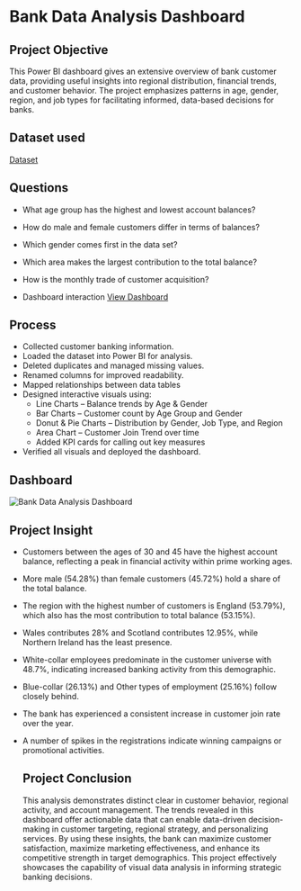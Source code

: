 # Bank Data Analysis Dashboard
## Project Objective
This Power BI dashboard gives an extensive overview of bank customer data, providing useful insights into regional distribution, financial trends, and customer behavior. The project emphasizes patterns in age, gender, region, and job types for facilitating informed, data-based decisions for banks.

## Dataset used
<a href="https://github.com/aishwarya-pasham/Bank-Data-Analysis/blob/main/P6-UK-Bank-Customers.csv">Dataset</a>

## Questions
- What age group has the highest and lowest account balances?
- How do male and female customers differ in terms of balances?
- Which gender comes first in the data set?
- Which area makes the largest contribution to the total balance?
- How is the monthly trade of customer acquisition?

- Dashboard interaction <a href="https://github.com/aishwarya-pasham/Bank-Data-Analysis/blob/main/Bank%20Data%20Analysis%20Dashboard.PNG">View Dashboard</a>

## Process
 - Collected customer banking information.
- Loaded the dataset into Power BI for analysis.
- Deleted duplicates and managed missing values.
- Renamed columns for improved readability.
- Mapped relationships between data tables
- Designed interactive visuals using:
   - Line Charts – Balance trends by Age & Gender
   - Bar Charts – Customer count by Age Group and Gender
   - Donut & Pie Charts – Distribution by Gender, Job Type, and Region
   - Area Chart – Customer Join Trend over time
   - Added KPI cards for calling out key measures
- Verified all visuals and deployed the dashboard.

## Dashboard
![Bank Data Analysis Dashboard](https://github.com/user-attachments/assets/70abeb62-234d-46f1-bad1-2ac4447e8ce8)

## Project Insight
- Customers between the ages of 30 and 45 have the highest account balance, reflecting a peak in financial activity within prime working ages.
- More male (54.28%) than female customers (45.72%) hold a share of the total balance.
- The region with the highest number of customers is England (53.79%), which also has the most contribution to total balance (53.15%).
- Wales contributes 28% and Scotland contributes 12.95%, while Northern Ireland has the least presence.
- White-collar employees predominate in the customer universe with 48.7%, indicating increased banking activity from this demographic.
- Blue-collar (26.13%) and Other types of employment (25.16%) follow closely behind.
- The bank has experienced a consistent increase in customer join rate over the year.
- A number of spikes in the registrations indicate winning campaigns or promotional activities.

  ## Project Conclusion
  This analysis demonstrates distinct clear in customer behavior, regional activity, and account management. The trends revealed in this dashboard offer actionable data that can enable  data-driven decision-making in customer targeting, regional strategy, and personalizing services. By using these insights, the bank can maximize customer satisfaction, maximize marketing effectiveness, and enhance its competitive strength in target demographics. This project effectively showcases the capability of visual data analysis in informing strategic banking decisions.
